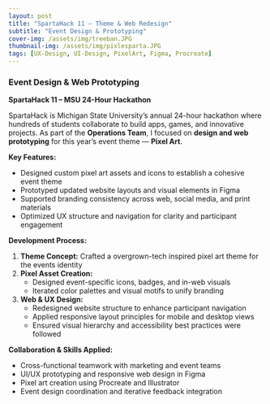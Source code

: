 ```yaml
---
layout: post
title: "SpartaHack 11 – Theme & Web Redesign"
subtitle: "Event Design & Prototyping"
cover-img: /assets/img/treeban.JPG
thumbnail-img: /assets/img/pixlesparta.JPG
tags: [UX-Design, UI-Design, PixelArt, Figma, Procreate]
---
```

### Event Design & Web Prototyping  
**SpartaHack 11 – MSU 24-Hour Hackathon**  

SpartaHack is Michigan State University’s annual 24-hour hackathon where hundreds of students collaborate to build apps, games, and innovative projects. As part of the **Operations Team**, I focused on **design and web prototyping** for this year’s event theme — **Pixel Art**.

**Key Features:**  
- Designed custom pixel art assets and icons to establish a cohesive event theme  
- Prototyped updated website layouts and visual elements in Figma  
- Supported branding consistency across web, social media, and print materials  
- Optimized UX structure and navigation for clarity and participant engagement  

**Development Process:**  
1. **Theme Concept:** Crafted a overgrown-tech inspired pixel art theme for the events identity  
2. **Pixel Asset Creation:**  
   - Designed event-specific icons, badges, and in-web visuals  
   - Iterated color palettes and visual motifs to unify branding  
3. **Web & UX Design:**  
   - Redesigned website structure to enhance participant navigation  
   - Applied responsive layout principles for mobile and desktop views  
   - Ensured visual hierarchy and accessibility best practices were followed  

**Collaboration & Skills Applied:**  
- Cross-functional teamwork with marketing and event teams  
- UI/UX prototyping and responsive web design in Figma  
- Pixel art creation using Procreate and Illustrator  
- Event design coordination and iterative feedback integration 

